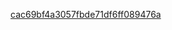[cac69bf4a3057fbde71df6ff089476a](https://github.com/user-attachments/assets/9493ee29-2821-4698-8f1e-f169c1930130)
